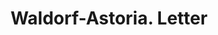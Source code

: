 ---
doi: 10.7916/D85159B1
date_other: '1900'
date_other_textual: 1900-1909
form: correspondence
genre:
- Letters (correspondence)
name:
- Waldorf-Astoria
object_in_context_url: https://biggert.cul.columbia.edu/items/view/ave_biggert_01144
subject_hierarchical_geographic:
- New York, New York, United States
subject_name:
- Waldorf-Astoria
title: Waldorf-Astoria. Letter
sort_title: Waldorf-Astoria. Letter
call_number: ave_biggert_01144
coordinates:
- 40.71277777777778,-74.00583333333333
pid: ave_biggert_01144
identifiers: ave_biggert_01144
thumbnail: https://derivativo-2.library.columbia.edu/iiif/2/ldpd:344852/full/!256,256/0/native.jpg
permalink: /biggert/ave_biggert_01144/
layout: iiif-image-page
---